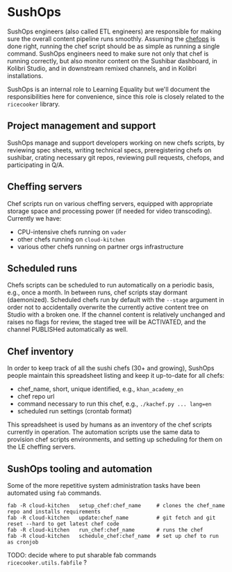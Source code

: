 SushOps
=======
SushOps engineers (also called ETL engineers) are responsible for making sure
the overall content pipeline runs smoothly. Assuming the [chefops](./chefops.md)
is done right, running the chef script should be as simple as running a single command.
SushOps engineers need to make sure not only that chef is running correctly,
but also monitor content on the Sushibar dashboard, in Kolibri Studio, and in 
downstream remixed channels, and in Kolibri installations.

SushOps is an internal role to Learning Equality but we'll document the responsibilities
here for convenience, since this role is closely related to the `ricecooker` library.



Project management and support
------------------------------
SushOps manage and support developers working on new chefs scripts, by reviewing
spec sheets, writing technical specs, preregistering chefs on sushibar, crating
necessary git repos, reviewing pull requests, chefops, and participating in Q/A.


Cheffing servers
----------------
Chef scripts run on various cheffing servers, equipped with appropriate storage
space and processing power (if needed for video transcoding). Currently we have:
  - CPU-intensive chefs running on `vader`
  - other chefs running on `cloud-kitchen`
  - various other chefs running on partner orgs infrastructure


Scheduled runs
--------------
Chefs scripts can be scheduled to run automatically on a periodic basis, e.g.,
once a month. In between runs, chef scripts stay dormant (daemonized).
Scheduled chefs run by default with the `--stage` argument in order not to
accidentally overwrite the currently active content tree on Studio with a broken one.
If the channel content is relatively unchanged and raises no flags for review,
the staged tree will be ACTIVATED, and the channel PUBLISHed automatically as well.


Chef inventory
--------------
In order to keep track of all the sushi chefs (30+ and growing), SushOps people
maintain this spreadsheet listing and keep it up-to-date for all chefs:
  - chef_name, short, unique identified, e.g., `khan_academy_en`
  - chef repo url
  - command necessary to run this chef, e.g., `./kachef.py ... lang=en`
  - scheduled run settings (crontab format)

This spreadsheet is used by humans as an inventory of the chef scripts currently
in operation. The automation scripts use the same data to provision chef scripts
environments, and setting up scheduling for them on the LE cheffing servers.


SushOps tooling and automation
------------------------------
Some of the more repetitive system administration tasks have been automated using
`fab` commands.

    fab -R cloud-kitchen   setup_chef:chef_name     # clones the chef_name repo and installs requirements
    fab -R cloud-kitchen   update:chef_name         # git fetch and git reset --hard to get latest chef code
    fab -R cloud-kitchen   run_chef:chef_name       # runs the chef
    fab -R cloud-kitchen   schedule_chef:chef_name  # set up chef to run as cronjob

TODO: decide where to put sharable fab commands `ricecooker.utils.fabfile` ?


